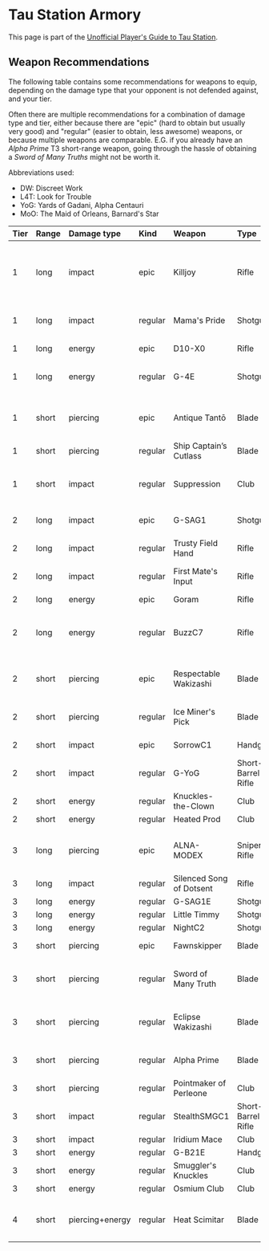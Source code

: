 # Tau Station Armory

This page is part of the [Unofficial Player's Guide to Tau Station](/).

## Weapon Recommendations

The following table contains some recommendations for weapons to equip,
depending on the damage type that your opponent is not defended against,
and your tier.

Often there are multiple recommendations for a combination of damage type
and tier, either because there are "epic" (hard to obtain but usually very
good) and "regular" (easier to obtain, less awesome) weapons, or because
multiple weapons are comparable. E.G. if you already have an *Alpha Prime*
T3 short-range weapon, going through the hassle of obtaining a *Sword
of Many Truths* might not be worth it.

Abbreviations used:

* DW: Discreet Work
* L4T: Look for Trouble
* YoG: Yards of Gadani, Alpha Centauri
* MoO: The Maid of Orleans, Barnard's Star


| Tier | Range | Damage type     | Kind    | Weapon                   | Type               | Source                           | Comments                                                                   |
|:-----|:------|:----------------|:--------|:-------------------------|:-------------------|:---------------------------------|:---------------------------------------------------------------------------|
| 1    | long  | impact          | epic    | Killjoy                  | Rifle              | NPC vendors                      | Somtimes also available on the Public Market                               |
| 1    | long  | impact          | regular | Mama's Pride             | Shotgun            | NPC vendors, DW at YoG           |                                                                            |
| 1    | long  | energy          | epic    | D10-X0                   | Rifle              | Syndicate campaigns              |                                                                            |
| 1    | long  | energy          | regular | G-4E                     | Shotgun            | NPC vendors; DW                  |                                                                            |
|      |       |                 |         |                          |                    |                                  |                                                                            |
| 1    | short | piercing        | epic    | Antique Tantō            | Blade              | Mission reward; public market    |                                                                            |
| 1    | short | piercing        | regular | Ship Captain’s Cutlass   | Blade              | NPC vendors                      |                                                                            |
| 1    | short | impact          | regular | Suppression              | Club               | NPC vendors; possibly DW         |                                                                            |
|      |       |                 |         |                          |                    |                                  |                                                                            |
| 2    | long  | impact          | epic    | G-SAG1                   | Shotgun            | NPC vendors                      |                                                                            |
| 2    | long  | impact          | regular | Trusty Field Hand        | Rifle              | DW at YoG; public market         |                                                                            |
| 2    | long  | impact          | regular | First Mate's Input       | Rifle              | DW at YoG                        |                                                                            |
| 2    | long  | energy          | epic    | Goram                    | Rifle              | NPC vendors                      |                                                                            |
| 2    | long  | energy          | regular | BuzzC7                   | Rifle              | NPC vendors; possibly DW         |                                                                            |
|      |       |                 |         |                          |                    |                                  |                                                                            |
| 2    | short | piercing        | epic    | Respectable Wakizashi    | Blade              | Mission reward; public market    |                                                                            |
| 2    | short | piercing        | regular | Ice Miner's Pick         | Blade              | DW at YoG; public market         | pretty common                                                              |
| 2    | short | impact          | epic    | SorrowC1                 | Handgun            | NPC vendors                      |                                                                            |
| 2    | short | impact          | regular | G-YoG                    | Short-Barrel Rifle | DW at YoG                        |                                                                            |
| 2    | short | energy          | regular | Knuckles-the-Clown       | Club               | DW at YoG                        |                                                                            |
| 2    | short | energy          | regular | Heated Prod              | Club               | DW at YoG                        | rare                                                                      |
|      |       |                 |         |                          |                    |                                  |                                                                            |
| 3    | long  | piercing        | epic    | ALNA-MODEX               | Sniper Rifle       | NPC vendors; Syndicate campaigns |                                                                            |
| 3    | long  | impact          | regular | Silenced Song of Dotsent | Rifle              |                                  |                                                                            |
| 3    | long  | energy          | regular | G-SAG1E                  | Shotgun            | DW at YoG                        |                                                                            |
| 3    | long  | energy          | regular | Little Timmy             | Shotgun            | L4T at MoO                       |                                                                            |
| 3    | long  | energy          | regular | NightC2                  | Shotgun            | L4T at MoO                       |                                                                            |
| 3    | short | piercing        | epic    | Fawnskipper              | Blade              | NPC vendors                      |                                                                            |
| 3    | short | piercing        | regular | Sword of Many Truth      | Blade              | Mission reward; NPC vendors      |                                                                            |
| 3    | short | piercing        | regular | Eclipse Wakizashi        | Blade              | Mission reward; NPC vendors      |                                                                            |
| 3    | short | piercing        | regular | Alpha Prime              | Blade              | L4T, Scavening at MoO            |                                                                            |
| 3    | short | piercing        | regular | Pointmaker of Perleone   | Club               | DW at YoG                        |                                                                            |
| 3    | short | impact          | regular | StealthSMGC1             | Short-Barrel Rifle | DW at BS; L4T at MoO             |                                                                            |
| 3    | short | impact          | regular | Iridium Mace             | Club               | DW at YoG                        |                                                                            |
| 3    | short | energy          | regular | G-B21E                   | Handgun            | L4T at MoO                       |                                                                            |
| 3    | short | energy          | regular | Smuggler's Knuckles      | Club               | L4T at MoO                       |                                                                            |
| 3    | short | energy          | regular | Osmium Club              | Club               | DW at YoG                        |                                                                            |
|      |       |                 |         |                          |                    |                                  |                                                                            |
| 4    | short | piercing+energy | regular | Heat Scimitar            | Blade              | DW everywhere; public market     |                                                                            |
